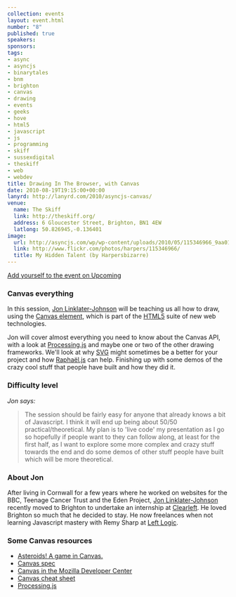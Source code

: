 ```yaml
---
collection: events
layout: event.html
number: "8"
published: true
speakers: 
sponsors: 
tags: 
- async
- asyncjs
- binarytales
- bnm
- brighton
- canvas
- drawing
- events
- geeks
- hove
- html5
- javascript
- js
- programming
- skiff
- sussexdigital
- theskiff
- web
- webdev
title: Drawing In The Browser, with Canvas
date: 2010-08-19T19:15:00+00:00
lanyrd: http://lanyrd.com/2010/asyncjs-canvas/
venue: 
  name: The Skiff
  link: http://theskiff.org/
  address: 6 Gloucester Street, Brighton, BN1 4EW
  latlong: 50.826945,-0.136401
image:
  url: http://asyncjs.com/wp/wp-content/uploads/2010/05/115346966_9aa01c2df0.jpg
  link: http://www.flickr.com/photos/harpers/115346966/
  title: My Hidden Talent (by Harpersbizarre)
---
```

<a href="http://upcoming.yahoo.com/event/6008431/">Add yourself to the event on Upcoming</a>

<h3>Canvas everything</h3>
In this session, <a href="http://twitter.com/binarytales">Jon Linklater-Johnson</a> will be teaching us all how to draw, using the <a href="http://en.wikipedia.org/wiki/Canvas_element">Canvas element</a>, which is part of the <a href="en.wikipedia.org/wiki/Html5">HTML5</a> suite of new web technologies.

Jon will cover almost everything you need to know about the Canvas API, with a look at <a href="http://processingjs.org">Processing.js</a> and maybe one or two of the other drawing frameworks. We'll look at why <a href="en.wikipedia.org/wiki/Scalable_Vector_Graphics">SVG</a> might sometimes be a better for your project and how <a href="http://raphaeljs.com">Raphaël.js</a> can help. Finishing up with some demos of the crazy cool stuff that people have built and how they did it.
<h3>Difficulty level</h3>
<em>Jon says:</em>

<blockquote>The session should be fairly easy for anyone that already knows a bit of Javascript. I think it will end up being about 50/50 practical/theoretical. My plan is to 'live code' my presentation as I go so hopefully if people want to they can follow along, at least for the first half, as I want to explore some more complex and crazy stuff towards the end and do some demos of other stuff people have built which will be more theoretical.</blockquote>

<h3>About Jon</h3>
After living in Cornwall for a few years where he worked on websites for the BBC, Teenage Cancer Trust and the Eden Project, <a href="http://twitter.com/binarytales">Jon Linklater-Johnson</a> recently moved to Brighton to undertake an internship at <a href="http://clearleft.com">Clearleft</a>. He loved Brighton so much that he decided to stay. He now freelances when not learning Javascript mastery with Remy Sharp at <a href="http://leftlogic.com">Left Logic</a>.

<h3>Some Canvas resources</h3>
<ul>
	<li><a href="http://dougmcinnes.com/html-5-asteroids/">Asteroids! A game in Canvas.</a></li>
	<li><a href="http://www.whatwg.org/specs/web-apps/current-work/multipage/the-canvas-element.html#the-canvas-element">Canvas spec</a></li>
	<li><a href="https://developer.mozilla.org/en/html/canvas">Canvas in the Mozilla Developer Center</a></li>
	<li><a href="http://blog.nihilogic.dk/2009/02/html5-canvas-cheat-sheet.html">Canvas cheat sheet</a></li>
	<li><a href="http://processingjs.org">Processing.js</a></li>
</ul>
